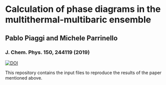 # Calculation of phase diagrams in the multithermal-multibaric ensemble
## Pablo Piaggi and Michele Parrinello
### J. Chem. Phys. 150, 244119 (2019)
[![DOI](https://img.shields.io/badge/DOI-10.1063%2F1.5102104-blue)](https://doi.org/10.1063/1.5102104)

This repository contains the input files to reproduce the results of the paper mentioned above. 
